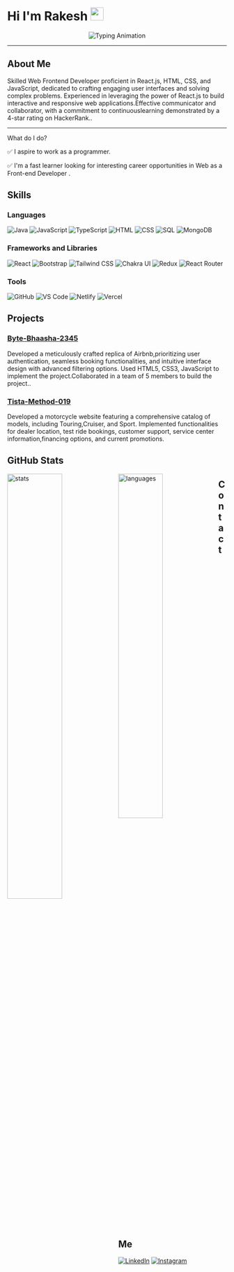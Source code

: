 # Hi I'm Rakesh <img src="https://raw.githubusercontent.com/MartinHeinz/MartinHeinz/master/wave.gif" width="30px">

<div align="center">
  <img src="https://readme-typing-svg.herokuapp.com?font=Roboto&color=%2379C2FF&size=25&center=true&vCenter=true&width=500&height=50&lines=Full-Stack Developer" alt="Typing Animation">
</div>

---

## About Me
Skilled Web Frontend Developer proficient in React.js, HTML, CSS, and JavaScript, dedicated to crafting engaging user interfaces and solving complex problems. Experienced in leveraging the
power of React.js to build interactive and responsive web applications.Effective communicator and collaborator, with a commitment to continuouslearning demonstrated by a 4-star rating on HackerRank.. 

---

What do I do? 

✅ I aspire to work as a programmer.

✅ I'm a fast learner looking for interesting career opportunities in Web as a Front-end Developer .


## Skills
### Languages
![Java](https://img.shields.io/badge/-Java-007396?style=flat-square&logo=java&logoColor=white)
![JavaScript](https://img.shields.io/badge/-JavaScript-F7DF1E?style=flat-square&logo=javascript&logoColor=black)
![TypeScript](https://img.shields.io/badge/-TypeScript-3178C6?style=flat-square&logo=typescript&logoColor=white)
![HTML](https://img.shields.io/badge/-HTML5-E34F26?style=flat-square&logo=html5&logoColor=white)
![CSS](https://img.shields.io/badge/-CSS3-1572B6?style=flat-square&logo=css3&logoColor=white)
![SQL](https://img.shields.io/badge/-SQL-4479A1?style=flat-square&logo=postgresql&logoColor=white)
![MongoDB](https://img.shields.io/badge/-MongoDB-47A248?style=flat-square&logo=mongodb&logoColor=white)

### Frameworks and Libraries
![React](https://img.shields.io/badge/-React-61DAFB?style=flat-square&logo=react&logoColor=black)
![Bootstrap](https://img.shields.io/badge/-Bootstrap-7952B3?style=flat-square&logo=bootstrap&logoColor=white)
![Tailwind CSS](https://img.shields.io/badge/-Tailwind%20CSS-06B6D4?style=flat-square&logo=tailwind-css&logoColor=white)
![Chakra UI](https://img.shields.io/badge/-Chakra%20UI-319795?style=flat-square&logo=chakra-ui&logoColor=white)
![Redux](https://img.shields.io/badge/-Redux-764ABC?style=flat-square&logo=redux&logoColor=white)
![React Router](https://img.shields.io/badge/-React%20Router-CA4245?style=flat-square&logo=react-router&logoColor=white)

### Tools
![GitHub](https://img.shields.io/badge/-GitHub-181717?style=flat-square&logo=github&logoColor=white)
![VS Code](https://img.shields.io/badge/-VS%20Code-007ACC?style=flat-square&logo=visual-studio-code&logoColor=white)
![Netlify](https://img.shields.io/badge/-Netlify-00C7B7?style=flat-square&logo=netlify&logoColor=white)
![Vercel](https://img.shields.io/badge/-Vercel-000000?style=flat-square&logo=vercel&logoColor=white)

## Projects
### [Byte-Bhaasha-2345](https://github.com/BabakhalilM/-Byte-Bhaasha-2345)
Developed a meticulously crafted replica of Airbnb,prioritizing user authentication, seamless booking functionalities, and intuitive interface design with advanced filtering options.
Used HTML5, CSS3, JavaScript to implement the project.Collaborated in a team of 5 members to build the project..

### [Tista-Method-019](https://github.com/ThakoorRishwanth/Tista-Method-019/tree/master/FrontEnd)
Developed a motorcycle website featuring a comprehensive catalog of models, including Touring,Cruiser, and Sport.
Implemented functionalities for dealer location, test ride bookings, customer support, service center information,financing options, and current promotions.

## GitHub Stats
<img  align="left" width="50%" src="https://github-readme-stats.vercel.app/api?username=Rakesh-G-R&show_icons=true" alt="stats" />
<img align="left" width="45%" src="https://github-readme-stats.vercel.app/api/top-langs/?username=Rakesh-G-R&layout=compact" alt="languages" />

## Contact Me
[![LinkedIn](https://img.shields.io/badge/-LinkedIn-0077B5?style=flat-square&logo=linkedin&logoColor=white)](https://www.linkedin.com/in/rakesh-g-r-/)
[![Instagram](https://img.shields.io/badge/-Instagram-E4405F?style=flat-square&logo=instagram&logoColor=white)](https://www.instagram.com/rakeshgowda3555/)





